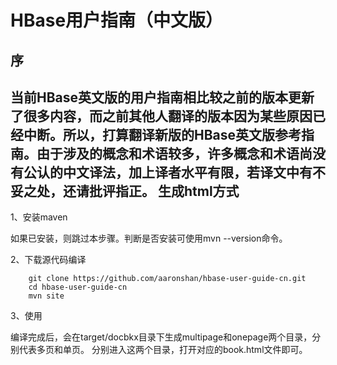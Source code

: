 HBase用户指南（中文版）
===================
序
-------------------
当前HBase英文版的用户指南相比较之前的版本更新了很多内容，而之前其他人翻译的版本因为某些原因已经中断。所以，打算翻译新版的HBase英文版参考指南。由于涉及的概念和术语较多，许多概念和术语尚没有公认的中文译法，加上译者水平有限，若译文中有不妥之处，还请批评指正。
生成html方式
-------------------
1、安装maven

如果已安装，则跳过本步骤。判断是否安装可使用mvn --version命令。

2、下载源代码编译

        git clone https://github.com/aaronshan/hbase-user-guide-cn.git
        cd hbase-user-guide-cn
        mvn site
3、使用

编译完成后，会在target/docbkx目录下生成multipage和onepage两个目录，分别代表多页和单页。 分别进入这两个目录，打开对应的book.html文件即可。

